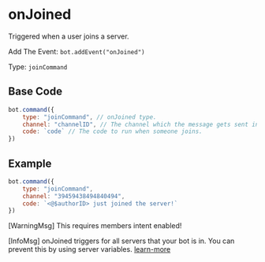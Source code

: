 # onJoined
Triggered when a user joins a server.

Add The Event: `bot.addEvent("onJoined")`

Type: `joinCommand`

## Base Code
```js
bot.command({
    type: "joinCommand", // onJoined type.
    channel: "channelID", // The channel which the message gets sent in.
    code: `code` // The code to run when someone joins.
})
```

## Example
```js
bot.command({
    type: "joinCommand",
    channel: "39459438494840494",
    code: `<@$authorID> just joined the server!`
})
```

[WarningMsg] This requires members intent enabled!

[InfoMsg] onJoined triggers for all servers that your bot is in. You can prevent this by using server variables. [learn-more]()
